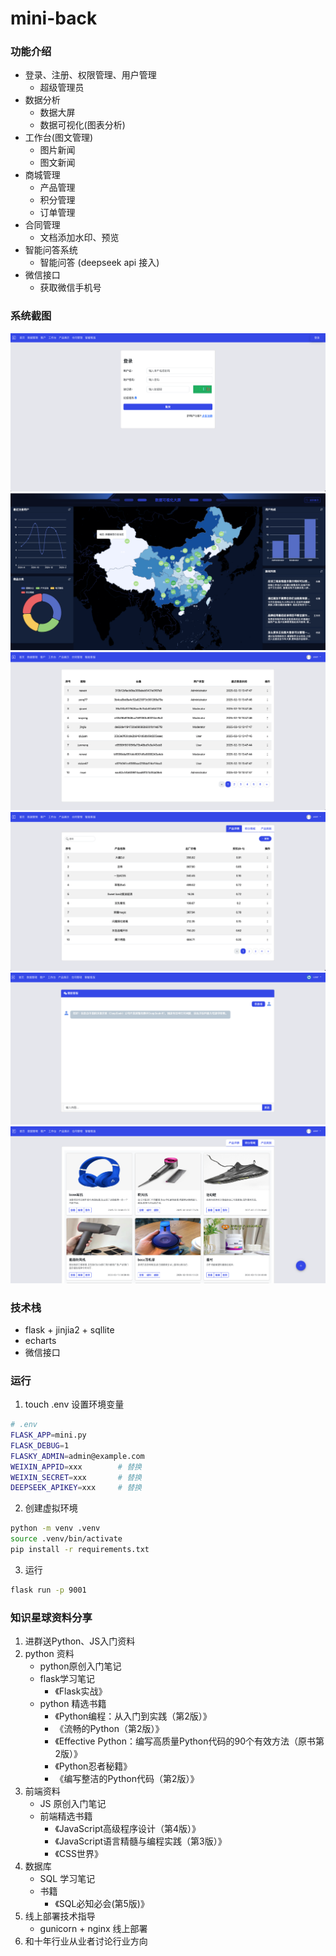 mini-back
======

### 功能介绍
- 登录、注册、权限管理、用户管理
    - 超级管理员
- 数据分析
    - 数据大屏
    - 数据可视化(图表分析)
- 工作台(图文管理)
    - 图片新闻
    - 图文新闻
- 商城管理
    - 产品管理
    - 积分管理
    - 订单管理
- 合同管理
    - 文档添加水印、预览
- 智能问答系统
    - 智能问答 (deepseek api 接入)
- 微信接口
    - 获取微信手机号


### 系统截图
![登录](./short/login.png)
![数据大屏](./short/bigscreen.png)
![客户](./short/cusmer.png)
![用户](./short/product.png)
![问答系统](./short/chat.png)
![积分商城](./short/mall.png)




### 技术栈
- flask + jinjia2 + sqllite
- echarts
- 微信接口


### 运行
1. touch .env 设置环境变量   
```bash
# .env
FLASK_APP=mini.py
FLASK_DEBUG=1
FLASKY_ADMIN=admin@example.com
WEIXIN_APPID=xxx        # 替换
WEIXIN_SECRET=xxx       # 替换
DEEPSEEK_APIKEY=xxx     # 替换
```

2. 创建虚拟环境
```bash
python -m venv .venv
source .venv/bin/activate
pip install -r requirements.txt
```

3. 运行
```bash
flask run -p 9001
```

### 知识星球资料分享
1. 进群送Python、JS入门资料
2. python 资料
    - python原创入门笔记
    - flask学习笔记
        - 《Flask实战》
    - python 精选书籍
        - 《Python编程：从入门到实践（第2版）》
        - 《流畅的Python（第2版）》
        - 《Effective Python：编写高质量Python代码的90个有效方法（原书第2版）》
        - 《Python忍者秘籍》
        - 《编写整洁的Python代码（第2版）》
3. 前端资料
    - JS 原创入门笔记
    - 前端精选书籍
        - 《JavaScript高级程序设计（第4版）》
        - 《JavaScript语言精髓与编程实践（第3版）》
        - 《CSS世界》
4. 数据库
    - SQL 学习笔记
    - 书籍
        - 《SQL必知必会(第5版)》
5. 线上部署技术指导
    - gunicorn + nginx 线上部署
6. 和十年行业从业者讨论行业方向

